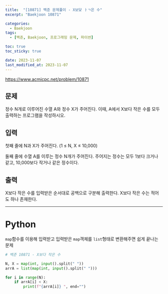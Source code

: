 ```yaml
---
title:  "[10871] 백준 문제풀이 - X보닺 ㅏㄱ은 수"
excerpt: "Baekjoon 10871"

categories:
  - Baekjoon
tags:
  - [백준, Baekjoon, 프로그래밍 문제, 파이썬]

toc: true
toc_sticky: true

date: 2023-11-07
last_modified_at: 2023-11-07
---
```


https://www.acmicpc.net/problem/10871

## 문제
정수 N개로 이루어진 수열 A와 정수 X가 주어진다. 이때, A에서 X보다 작은 수를 모두 출력하는 프로그램을 작성하시오.

## 입력
첫째 줄에 N과 X가 주어진다. (1 ≤ N, X ≤ 10,000)

둘째 줄에 수열 A를 이루는 정수 N개가 주어진다. 주어지는 정수는 모두 1보다 크거나 같고, 10,000보다 작거나 같은 정수이다.

## 출력
X보다 작은 수를 입력받은 순서대로 공백으로 구분해 출력한다. X보다 작은 수는 적어도 하나 존재한다.

------------------------

# Python

``map``함수를 이용해 입력받고 입력받은 ``map``객체를 ``list``형태로 변환해주면 쉽게 끝나는 문제

```py
# 백준 10871 - X보다 작은 수

N, X = map(int, input().split(" "))
arrA = list(map(int, input().split(" ")))

for i in range(N):
    if arrA[i] < X:
        print(f"{arrA[i]} ", end="")

```